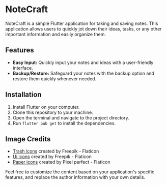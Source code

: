 # NoteCraft

NoteCraft is a simple Flutter application for taking and saving notes. This application allows users to quickly jot down their ideas, tasks, or any other important information and easily organize them.

## Features

- **Easy Input:** Quickly input your notes and ideas with a user-friendly interface.
- **Backup/Restore:** Safeguard your notes with the backup option and restore them quickly whenever needed.

## Installation

1. Install Flutter on your computer.
2. Clone this repository to your machine.
3. Open the terminal and navigate to the project directory.
4. Run `flutter pub get` to install the dependencies.

## Image Credits

- [Trash icons](https://www.flaticon.com/free-icons/trash) created by Freepik - Flaticon
- [Ui icons](https://www.flaticon.com/free-icons/ui) created by Freepik - Flaticon
- [Paper icons](https://www.flaticon.com/free-icons/paper) created by Pixel perfect - Flaticon

Feel free to customize the content based on your application's specific features, and replace the author information with your own details.
